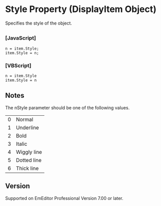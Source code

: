 # Style Property (DisplayItem Object)

Specifies the style of the object.

## 

### \[JavaScript\]

```
n = item.Style;
item.Style = n;
```

### \[VBScript\]

```
n = item.Style
item.Style = n
```

## Notes

The nStyle parameter should be one of the following values.

|     |     |
| --- | --- |
| 0 | Normal |
| 1 | Underline |
| 2 | Bold |
| 3 | Italic |
| 4 | Wiggly line |
| 5 | Dotted line |
| 6 | Thick line |

## Version

Supported on EmEditor Professional Version 7.00 or later.
